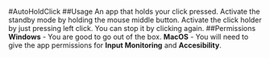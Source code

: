 #AutoHoldClick
##Usage
An app that holds your click pressed. Activate the standby mode by holding the mouse middle button. Activate the click holder by just pressing left click. You can stop it by clicking again.
##Permissions
**Windows** - You are good to go out of the box.
**MacOS** - You will need to give the app permissions for **Input Monitoring** and **Accesibility**.



